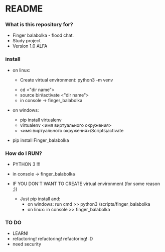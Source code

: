 # README #

### What is this repository for? ###

* Finger balabolka - flood chat.
* Study project
* Version 1.0 ALFA

### install ###

* on linux:
    * Create virtual environment: python3 -m venv <dir name>
    * cd <"dir name">
    * source bin\activate <"dir name">
    * in console -> finger_balabolka

* on windows:
    * pip install virtualenv
    * virtualenv <имя виртуального окружения>
    * <имя виртуального окружения>\Scripts\activate

* pip install Finger_balabolka

### How do I RUN? ###
* PYTHON 3 !!!
* in console -> finger_balabolka

* IF YOU DON'T WANT TO CREATE virtual environment (for some reason ;))
    * Just pip install and:
        * on windows: run cmd >> python3 <your python way>/scripts/finger_balabolka
        * on linux: in console >> finger_balabolka

### TO DO ###
* LEARN!
* refactoring! refactoring! refactoring! :D
* need security